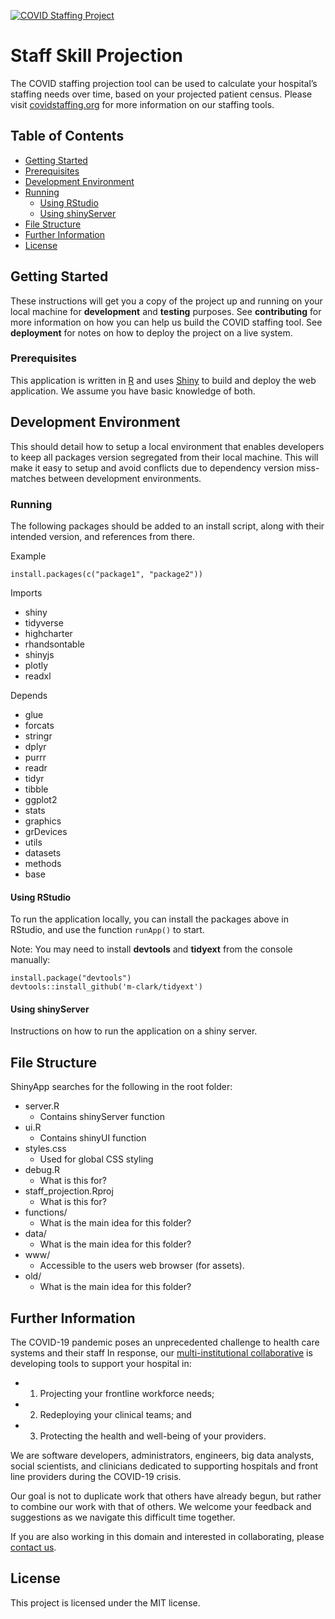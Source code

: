 [![COVID Staffing Project](https://koroid.com/wp-content/uploads/2020/04/logo-covid-staffing-project-@2x.png)](https://www.covidstaffing.org)

# Staff Skill Projection

The COVID staffing projection tool can be used to calculate your hospital’s staffing needs over time, based on your projected patient census. Please visit [covidstaffing.org](https://www.covidstaffing.org/) for more information on our staffing tools.

## Table of Contents

- [Getting Started](#getting-started)
- [Prerequisites](#prerequisites)
- [Development Environment](#development-environment)
- [Running](#running)
    - [Using RStudio](#using-rstudio)
    - [Using shinyServer](#using-shinyserver)
- [File Structure](#file-structure)
- [Further Information](#further-information)
- [License](#license)

## Getting Started

These instructions will get you a copy of the project up and running on your local machine for **development** and **testing** purposes. See **contributing** for more information on how you can help us build the COVID staffing tool. See **deployment** for notes on how to deploy the project on a live system.

### Prerequisites

This application is written in [R](https://www.r-project.org/) and uses [Shiny](https://github.com/rstudio/shiny) to build and deploy the web application.  We assume you have basic knowledge of both.

## Development Environment

This should detail how to setup a local environment that enables developers to keep all packages version segregated from their local machine. This will make it easy to setup and avoid conflicts due to dependency version miss-matches between development environments.   

### Running

The following packages should be added to an install script, along with their intended version, and references from there.

Example
```
install.packages(c("package1", "package2"))
```

Imports
- shiny
- tidyverse
- highcharter
- rhandsontable
- shinyjs
- plotly
- readxl

Depends
- glue
- forcats
- stringr
- dplyr
- purrr
- readr
- tidyr
- tibble
- ggplot2
- stats
- graphics
- grDevices
- utils
- datasets
- methods
- base

#### Using RStudio
To run the application locally, you can install the packages above in RStudio, and use the function `runApp()` to start.

Note: You may need to install **devtools** and **tidyext** from the console manually:
```
install.package("devtools")
devtools::install_github('m-clark/tidyext')
```

#### Using shinyServer
Instructions on how to run the application on a shiny server.

## File Structure

ShinyApp searches for the following in the root folder:
- server.R
    - Contains shinyServer function
- ui.R
    - Contains shinyUI function
- styles.css
    - Used for global CSS styling 
- debug.R
    - What is this for?
- staff_projection.Rproj
    - What is this for?
- functions/
    - What is the main idea for this folder?
- data/
    - What is the main idea for this folder?
- www/
    - Accessible to the users web browser (for assets).
- old/
    - What is the main idea for this folder?

## Further Information

The COVID-19 pandemic poses an unprecedented challenge to health care systems and their staff
In response, our [multi-institutional collaborative](https://www.covidstaffing.org/) is developing tools to support your hospital in:

- 1) Projecting your frontline workforce needs;
- 2) Redeploying your clinical teams; and
- 3) Protecting the health and well-being of your providers.

We are software developers, administrators, engineers, big data analysts, social scientists, and clinicians dedicated to supporting hospitals and front line providers during the COVID-19 crisis.

Our goal is not to duplicate work that others have already begun, but rather to combine our work with that of others. We welcome your feedback and suggestions as we navigate this difficult time together.

If you are also working in this domain and interested in collaborating, please [contact us](mailto:info@covidstaffing.org).

## License

This project is licensed under the MIT license.
